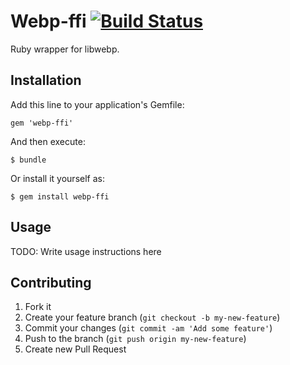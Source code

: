 # Webp-ffi [![Build Status](https://travis-ci.org/le0pard/webp-ffi.png)](https://travis-ci.org/le0pard/webp-ffi)

Ruby wrapper for libwebp.

## Installation

Add this line to your application's Gemfile:

    gem 'webp-ffi'

And then execute:

    $ bundle

Or install it yourself as:

    $ gem install webp-ffi

## Usage

TODO: Write usage instructions here

## Contributing

1. Fork it
2. Create your feature branch (`git checkout -b my-new-feature`)
3. Commit your changes (`git commit -am 'Add some feature'`)
4. Push to the branch (`git push origin my-new-feature`)
5. Create new Pull Request
